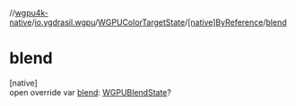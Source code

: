 //[wgpu4k-native](../../../../index.md)/[io.ygdrasil.wgpu](../../index.md)/[WGPUColorTargetState](../index.md)/[[native]ByReference](index.md)/[blend](blend.md)

# blend

[native]\
open override var [blend](blend.md): [WGPUBlendState](../../-w-g-p-u-blend-state/index.md)?